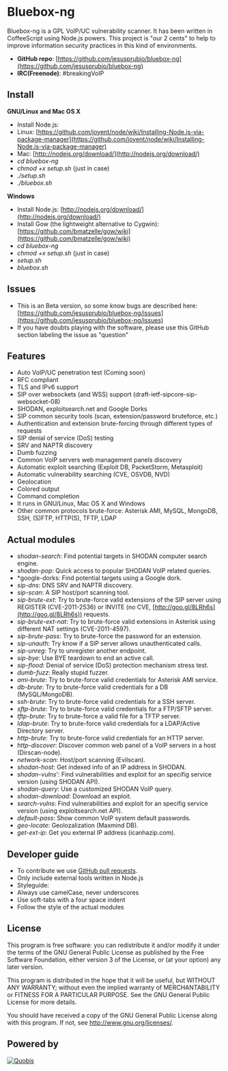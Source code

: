 Bluebox-ng
==========
Bluebox-ng is a GPL VoIP/UC vulnerability scanner. It has been written in CoffeeScript using Node.js powers. This project is "our 2 cents" to help to improve information security practices in this kind of environments.

- **GitHub repo**: [https://github.com/jesusprubio/bluebox-ng](https://github.com/jesusprubio/bluebox-ng)
- **IRC(Freenode)**: #breakingVoIP

Install
-------
**GNU/Linux and Mac OS X**

- Install Node.js:
 - Linux: [https://github.com/joyent/node/wiki/Installing-Node.js-via-package-manager](https://github.com/joyent/node/wiki/Installing-Node.js-via-package-manager)
 - Mac: [http://nodejs.org/download/](http://nodejs.org/download/)
- *cd bluebox-ng*
- *chmod +x setup.sh* (just in case)
- *./setup.sh*
- *./bluebox.sh*

**Windows**

- Install Node.js: [http://nodejs.org/download/](http://nodejs.org/download/)
- Install Gow (the lightweight alternative to Cygwin): [https://github.com/bmatzelle/gow/wiki](https://github.com/bmatzelle/gow/wiki)
- *cd bluebox-ng*
- *chmod +x setup.sh* (just in case)
- *setup.sh*
- *bluebox.sh*


Issues
------
- This is an Beta version, so some know bugs are described here: [https://github.com/jesusprubio/bluebox-ng/issues](https://github.com/jesusprubio/bluebox-ng/issues)
- If you have doubts playing with the software, please use this GitHub section labeling the issue as "question"


Features
--------
- Auto VoIP/UC penetration test (Coming soon)
- RFC compliant
- TLS and IPv6 support
- SIP over websockets (and WSS) support (draft-ietf-sipcore-sip-websocket-08)
- SHODAN, exploitsearch.net and Google Dorks
- SIP common security tools (scan, extension/password bruteforce, etc.)
- Authentication and extension brute-forcing through different types of requests
- SIP denial of service (DoS) testing
- SRV and NAPTR discovery
- Dumb fuzzing
- Common VoIP servers web management panels discovery
- Automatic exploit searching (Exploit DB, PacketStorm, Metasploit)
- Automatic vulnerability searching (CVE, OSVDB, NVD)
- Geolocation
- Colored output
- Command completion
- It runs in GNU/Linux, Mac OS X and Windows
- Other common protocols brute-force: Asterisk AMI, MySQL, MongoDB, SSH, (S)FTP, HTTP(S), TFTP, LDAP


Actual modules
--------------
- *shodan-search*: Find potential targets in SHODAN computer search engine.
- *shodan-pop*: Quick access to popular SHODAN VoIP related queries.
- *google-dorks: Find potential targets using a Google dork.
- *sip-dns*: DNS SRV and NAPTR discovery.
- *sip-scan*: A SIP host/port scanning tool.
- *sip-brute-ext*: Try to brute-force valid extensions of the SIP server using REGISTER (CVE-2011-2536) or INVITE (no CVE, [http://goo.gl/8LRh6s](http://goo.gl/8LRh6s)) requests.
- *sip-brute-ext-nat*: Try to brute-force valid extensions in Asterisk using different NAT settings (CVE-2011-4597).
- *sip-brute-pass*: Try to brute-force the password for an extension.
- *sip-unauth*: Try know if a SIP server allows unauthenticated calls.
- *sip-unreg*: Try to unregister another endpoint.
- *sip-bye*: Use BYE teardown to end an active call.
- *sip-flood*: Denial of service (DoS) protection mechanism stress test.
- *dumb-fuzz*: Really stupid fuzzer.
- *ami-brute*: Try to brute-force valid credentials for Asterisk AMI service.
- *db-brute*: Try to brute-force valid credentials for a DB (MySQL/MongoDB).
- *ssh-brute*: Try to brute-force valid credentials for a SSH server.
- *sftp-brute*: Try to brute-force valid credentials for a FTP/SFTP server.
- *tftp-brute*: Try to brute-force a valid file for a TFTP server.
- *ldap-brute*: Try to brute-force valid credentials for a LDAP/Active Directory server.
- *http-brute*: Try to brute-force valid credentials for an HTTP server.
- *http-discover*: Discover common web panel of a VoIP servers in a host (Dirscan-node).
- *network-scan*: Host/port scanning (Evilscan).
- *shodan-host*: Get indexed info of an IP address in SHODAN.
- *shodan-vulns*': Find vulnerabilities and exploit for an specifig service version (using SHODAN API).
- *shodan-query*: Use a customized SHODAN VoIP query.
- *shodan-download*: Download an exploit.
- *search-vulns*: Find vulnerabilities and exploit for an specifig service version (using exploitsearch.net API).
- *default-pass*: Show common VoIP system default passwords.
- *geo-locate*: Geolozalization (Maxmind DB).
- *get-ext-ip*: Get you external IP address (icanhazip.com).


Developer guide
---------------
- To contribute we use [GitHub pull requests](https://help.github.com/articles/using-pull-requests).
- Only include external tools written in Node.js
- Styleguide:
 - Always use camelCase, never underscores
 - Use soft-tabs with a four space indent
 - Follow the style of the actual modules


License
-------
This program is free software: you can redistribute it and/or modify
it under the terms of the GNU General Public License as published by
the Free Software Foundation, either version 3 of the License, or
(at your option) any later version.

This program is distributed in the hope that it will be useful,
but WITHOUT ANY WARRANTY; without even the implied warranty of
MERCHANTABILITY or FITNESS FOR A PARTICULAR PURPOSE.  See the
GNU General Public License for more details.

You should have received a copy of the GNU General Public License
along with this program.  If not, see <http://www.gnu.org/licenses/>.


Powered by
----------
[![Quobis](http://www.ineo.org/ineo/images/stories/logos/empresasSocias/quobis_logotipo%20actual%20reducido.png)](http://www.quobis.com/)
